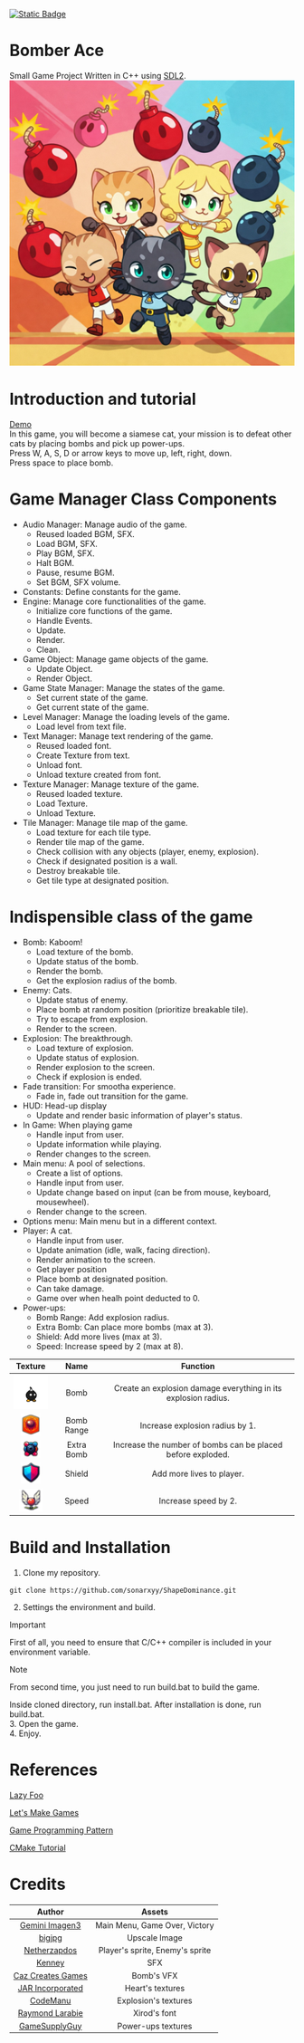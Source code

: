 [![Static Badge](https://img.shields.io/badge/Ng%C3%B4n_ng%E1%BB%AF-Ti%E1%BA%BFng_Vi%E1%BB%87t-blue)](https://github.com/sonarxyy/ShapeDominance/blob/main/README-vi.md)


# Bomber Ace
Small Game Project Written in C++ using [SDL2](https://wiki.libsdl.org/SDL2/FrontPage).  
![Bomber Ace](assets/image/mainmenubackground.png)


# Introduction and tutorial
[Demo](https://drive.google.com/file/d/1fnH_TrWjgt5fFRNFARNGh5FXhrA8VrTF/view?usp=sharing)  
In this game, you will become a siamese cat, your mission is to defeat other cats by placing bombs and pick up power-ups.  
Press W, A, S, D or arrow keys to move up, left, right, down.  
Press space to place bomb.


# Game Manager Class Components
- Audio Manager: Manage audio of the game.
  - Reused loaded BGM, SFX.
  - Load BGM, SFX.
  - Play BGM, SFX.
  - Halt BGM.
  - Pause, resume BGM.
  - Set BGM, SFX volume.
- Constants: Define constants for the game.
- Engine: Manage core functionalities of the game.
  - Initialize core functions of the game.
  - Handle Events.
  - Update.
  - Render.
  - Clean.
- Game Object: Manage game objects of the game.
  - Update Object.
  - Render Object.
- Game State Manager: Manage the states of the game.
  - Set current state of the game.
  - Get current state of the game.
- Level Manager: Manage the loading levels of the game.
  - Load level from text file.
- Text Manager: Manage text rendering of the game.
  - Reused loaded font.
  - Create Texture from text.
  - Unload font.
  - Unload texture created from font.
- Texture Manager: Manage texture of the game.
  - Reused loaded texture.
  - Load Texture.
  - Unload Texture.
- Tile Manager: Manage tile map of the game.
  - Load texture for each tile type.
  - Render tile map of the game.
  - Check collision with any objects (player, enemy, explosion).
  - Check if designated position is a wall.
  - Destroy breakable tile.
  - Get tile type at designated position.


# Indispensible class of the game
- Bomb: Kaboom!
  - Load texture of the bomb.
  - Update status of the bomb.
  - Render the bomb.
  - Get the explosion radius of the bomb.
- Enemy: Cats.
  - Update status of enemy.
  - Place bomb at random position (prioritize breakable tile).
  - Try to escape from explosion.
  - Render to the screen.
- Explosion: The breakthrough.
  - Load texture of explosion.
  - Update status of explosion.
  - Render explosion to the screen.
  - Check if explosion is ended.
- Fade transition: For smootha experience.
  - Fade in, fade out transition for the game.
- HUD: Head-up display
  - Update and render basic information of player's status.
- In Game: When playing game
  - Handle input from user.
  - Update information while playing.
  - Render changes to the screen.
- Main menu: A pool of selections.
  - Create a list of options.
  - Handle input from user.
  - Update change based on input (can be from mouse, keyboard, mousewheel).
  - Render change to the screen.
- Options menu: Main menu but in a different context.
- Player: A cat.
  - Handle input from user.
  - Update animation (idle, walk, facing direction).
  - Render animation to the screen.
  - Get player position
  - Place bomb at designated position.
  - Can take damage.
  - Game over when healh point deducted to 0.
- Power-ups:
  - Bomb Range: Add explosion radius.
  - Extra Bomb: Can place more bombs (max at 3).
  - Shield: Add more lives (max at 3).
  - Speed: Increase speed by 2 (max at 8).


|                     Texture                    |    Name    |                            Function                            |
|:----------------------------------------------:|:----------:|:--------------------------------------------------------------:|
|    ![Bomb](assets/animations/bomb/bomb0.png)   |    Bomb    | Create an explosion damage everything in its explosion radius. |
| ![Bomb Range](assets/power-ups/bomb_range.png) | Bomb Range |                 Increase explosion radius by 1.                |
| ![Extra Bomb](assets/power-ups/extra_bomb.png) | Extra Bomb |   Increase the number of bombs can be placed before exploded.  |
|     ![Shield](assets/power-ups/shield.png)     |   Shield   |                    Add more lives to player.                   |
|      ![Speed](assets/power-ups/speed.png)      |    Speed   |                      Increase speed by 2.                      |


# Build and Installation
1. Clone my repository. 
```
git clone https://github.com/sonarxyy/ShapeDominance.git
```
2. Settings the environment and build.
> [!IMPORTANT]
> First of all, you need to ensure that C/C++ compiler is included in your environment variable.  

> [!NOTE]
> From second time, you just need to run build.bat to build the game.

Inside cloned directory, run install.bat. After installation is done, run build.bat.  
3. Open the game.  
4. Enjoy.


# References
[Lazy Foo](https://lazyfoo.net/tutorials/SDL/)

[Let's Make Games](https://www.youtube.com/playlist?list=PLhfAbcv9cehhkG7ZQK0nfIGJC_C-wSLrx)

[Game Programming Pattern](https://gameprogrammingpatterns.com/contents.html)

[CMake Tutorial](https://cmake.org/cmake/help/latest/guide/tutorial/index.html)


# Credits
|                               Author                              |              Assets             |
|:-----------------------------------------------------------------:|:-------------------------------:|
|  [Gemini Imagen3](https://deepmind.google/technologies/imagen-3/) |  Main Menu, Game Over, Victory  |
|                   [bigjpg](https://bigjpg.com/)                   |          Upscale Image          |
|           [Netherzapdos](https://netherzapdos.itch.io/)           | Player's sprite, Enemy's sprite |
|                 [Kenney](https://kenney.nl/assets)                |               SFX               |
|      [Caz Creates Games](https://caz-creates-games.itch.io/)      |            Bomb's VFX           |
|            [JAR Incorporated](https://jarinc.itch.io/)            |         Heart's textures        |
|               [CodeManu](https://codemanu.itch.io/)               |       Explosion's textures      |
| [Raymond Larabie](https://www.dafont.com/profile.php?user=137418) |           Xirod's font          |
|        [GameSupplyGuy](https://itch.io/profile/gamesupply)        |        Power-ups textures       |
